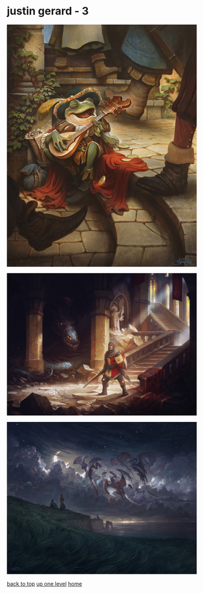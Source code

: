 # justin gerard - 3
[![justin-gerard-2305-v2x02-a-300m.jpg](/desktop/justin%20gerard/justin-gerard-2305-v2x02-a-300m.jpg "justin-gerard-2305-v2x02-a-300m.jpg")](https://raw.githubusercontent.com/buckmanc/wallpapers/main/desktop/justin%20gerard/justin-gerard-2305-v2x02-a-300m.jpg)

[![justin-gerard-dh1900-n37v1x05-300m.jpg](/desktop/justin%20gerard/justin-gerard-dh1900-n37v1x05-300m.jpg "justin-gerard-dh1900-n37v1x05-300m.jpg")](https://raw.githubusercontent.com/buckmanc/wallpapers/main/desktop/justin%20gerard/justin-gerard-dh1900-n37v1x05-300m.jpg)

[![justin-gerard-dh1901-n32-v1x05a-72web.jpg](/desktop/justin%20gerard/justin-gerard-dh1901-n32-v1x05a-72web.jpg "justin-gerard-dh1901-n32-v1x05a-72web.jpg")](https://raw.githubusercontent.com/buckmanc/wallpapers/main/desktop/justin%20gerard/justin-gerard-dh1901-n32-v1x05a-72web.jpg)


</p>
</details>


[back to top](#)
[up one level](/desktop/README.MD)
[home](/)
